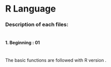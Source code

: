 # R Language
### Description of each files: 
# 
#### 1. Beginning : 01
# 
The basic functions are followed with R version .

